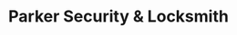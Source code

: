 ---
title: "Parker Security & Locksmith"
url: /fremont/parker-security-und-locksmith/
shop: Schlüsseldienst
---